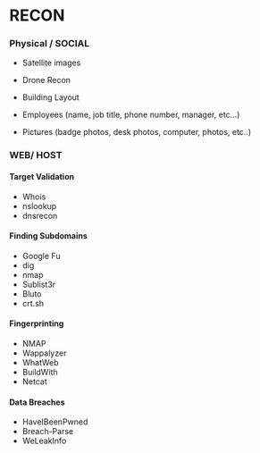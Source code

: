 # RECON 

### Physical / SOCIAL

* Satellite images
* Drone Recon
* Building Layout

* Employees  (name, job title, phone number, manager, etc...)
* Pictures (badge photos, desk photos, computer, photos, etc..)


### WEB/ HOST 

#### Target Validation
* Whois
* nslookup
* dnsrecon

#### Finding Subdomains
* Google Fu
* dig
* nmap
* Sublist3r
* Bluto
* crt.sh

#### Fingerprinting
* NMAP 
* Wappalyzer
* WhatWeb
* BuildWith
* Netcat

#### Data Breaches 
* HaveIBeenPwned
* Breach-Parse
* WeLeakInfo


